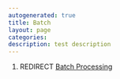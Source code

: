 ```yaml
---
autogenerated: true
title: Batch
layout: page
categories: 
description: test description
---
```


1.  REDIRECT [Batch Processing](Batch_Processing)
